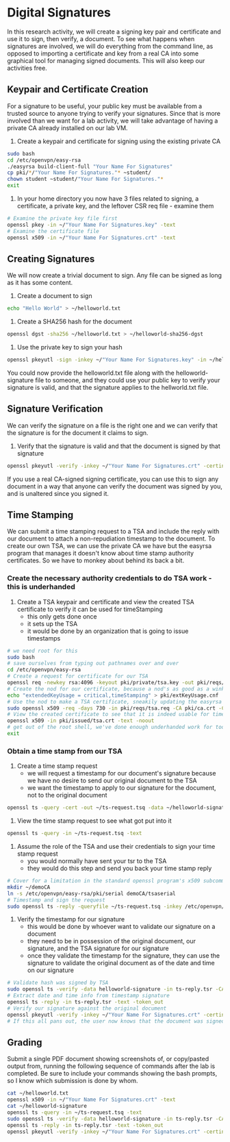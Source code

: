 # Digital Signatures
In this research activity, we will create a signing key pair and certificate and use it to sign, then verify, a document. To see what happens when signatures are involved, we will do everything from the command line, as opposed to importing a certificate and key from a real CA into some graphical tool for managing signed documents. This will also keep our activities free.

## Keypair and Certificate Creation
For a signature to be useful, your public key must be available from a trusted source to anyone trying to verify your signatures. Since that is more involved than we want for a lab activity, we will take advantage of having a private CA already installed on our lab VM.

1. Create a keypair and certificate for signing using the existing private CA
```bash
sudo bash
cd /etc/openvpn/easy-rsa
./easyrsa build-client-full "Your Name For Signatures"
cp pki/*/"Your Name For Signatures."* ~student/
chown student ~student/"Your Name For Signatures."*
exit
```

1. In your home directory you now have 3 files related to signing, a certificate, a private key, and the leftover CSR req file - examine them
```bash
# Examine the private key file first
openssl pkey -in ~/"Your Name For Signatures.key" -text
# Examine the certificate file
openssl x509 -in ~/"Your Name For Signatures.crt" -text
```

## Creating Signatures
We will now create a trivial document to sign. Any file can be signed as long as it has some content.

1. Create a document to sign
```bash
echo "Hello World" > ~/helloworld.txt
```

1. Create a SHA256 hash for the document
```bash
openssl dgst -sha256 ~/helloworld.txt > ~/helloworld-sha256-dgst
```

1. Use the private key to sign your hash
```bash
openssl pkeyutl -sign -inkey ~/"Your Name For Signatures.key" -in ~/helloworld.txt -out ~/helloworld-signature
```

You could now provide the helloworld.txt file along with the helloworld-signature file to someone, and they could use your public key to verify your signature is valid, and that the signature applies to the hellworld.txt file.

## Signature Verification
We can verify the signature on a file is the right one and we can verify that the signature is for the document it claims to sign.

1. Verify that the signature is valid and that the document is signed by that signature
```bash
openssl pkeyutl -verify -inkey ~/"Your Name For Signatures.crt" -certin -sigfile ~/helloworld-signature -in helloworld.txt
```

If you use a real CA-signed signing certificate, you can use this to sign any document in a way that anyone can verify the document was signed by you, and is unaltered since you signed it.

## Time Stamping
We can submit a time stamping request to a TSA and include the reply with our document to attach a non-repudiation timestamp to the document. To create our own TSA, we can use the private CA we have but the easyrsa program that manages it doesn't know about time stamp authority certificates. So we have to monkey about behind its back a bit.

### Create the necessary authority credentials to do TSA work - this is underhanded
1. Create a TSA keypair and certificate and view the created TSA certificate to verify it can be used for timeStamping
   * this only gets done once
   * it sets up the TSA
   * it would be done by an organization that is going to issue timestamps
```bash
# we need root for this
sudo bash
# save ourselves from typing out pathnames over and over
cd /etc/openvpn/easy-rsa
# Create a request for certificate for our TSA
openssl req -newkey rsa:4096 -keyout pki/private/tsa.key -out pki/reqs/tsa.req -subj="/C=CA/ST=Ontario/L=Barrie/O=NETS1035 Applied Crypto Nerds/CN=tsasrv.tsacorp.com"
# Create the nod for our certificate, because a nod's as good as a wink to a blind bat, eh?
echo "extendedKeyUsage = critical,timeStamping" > pki/extKeyUsage.cnf
# Use the nod to make a TSA certificate, sneakily updating the easyrsa serial number because of the demoCA link we already made
sudo openssl x509 -req -days 730 -in pki/reqs/tsa.req -CA pki/ca.crt -CAkey pki/private/ca.key -set_serial 01 -extfile pki/extKeyUsage.cnf -out pki/issued/tsa.crt
# View the created certificate to see that it is indeed usable for timestamping
openssl x509 -in pki/issued/tsa.crt -text -noout
# get out of the root shell, we've done enough underhanded work for today
exit
```

### Obtain a time stamp from our TSA
1. Create a time stamp request
   * we will request a timestamp for our document's signature because we have no desire to send our original document to the TSA
   * we want the timestamp to apply to our signature for the document, not to the original document
```bash
openssl ts -query -cert -out ~/ts-request.tsq -data ~/helloworld-signature
```

1. View the time stamp request to see what got put into it
```bash
openssl ts -query -in ~/ts-request.tsq -text
```

1. Assume the role of the TSA and use their credentials to sign your time stamp request
   * you would normally have sent your tsr to the TSA
   * they would do this step and send you back your time stamp reply
```bash
# Cover for a limitation in the standard openssl program's x509 subcommand
mkdir ~/demoCA
ln -s /etc/openvpn/easy-rsa/pki/serial demoCA/tsaserial
# Timestamp and sign the request
sudo openssl ts -reply -queryfile ~/ts-request.tsq -inkey /etc/openvpn/easy-rsa/pki/private/tsa.key -signer /etc/openvpn/easy-rsa/pki/issued/tsa.crt -chain /etc/openvpn/easy-rsa/pki/ca.crt >~/ts-reply.tsr
```

1. Verify the timestamp for our signature
   * this would be done by whoever want to validate our signature on a document
   * they need to be in possession of the original document, our signature, and the TSA signature for our signature
   * once they validate the timestamp for the signature, they can use the signature to validate the original document as of the date and time on our signature
```bash
# Validate hash was signed by TSA
sudo openssl ts -verify -data helloworld-signature -in ts-reply.tsr -CAfile /etc/openvpn/easy-rsa/pki/ca.crt
# Extract date and time info from timestamp signature
openssl ts -reply -in ts-reply.tsr -text -token_out
# Verify our signature against the original document
openssl pkeyutl -verify -inkey ~/"Your Name For Signatures.crt" -certin -sigfile ~/helloworld-signature -in helloworld.txt
# If this all pans out, the user now knows that the document was signed by us on the date and time claimed by the TSA signature
```

## Grading
Submit a single PDF document showing screenshots of, or copy/pasted output from, running the following sequence of commands after the lab is completed. Be sure to include your commands showing the bash prompts, so I know which submission is done by whom.
```bash
cat ~/helloworld.txt
openssl x509 -in ~/"Your Name For Signatures.crt" -text
cat ~/helloworld-signature
openssl ts -query -in ~/ts-request.tsq -text
sudo openssl ts -verify -data helloworld-signature -in ts-reply.tsr -CAfile /etc/openvpn/easy-rsa/pki/ca.crt
openssl ts -reply -in ts-reply.tsr -text -token_out
openssl pkeyutl -verify -inkey ~/"Your Name For Signatures.crt" -certin -sigfile ~/helloworld-signature -in helloworld.txt
```
